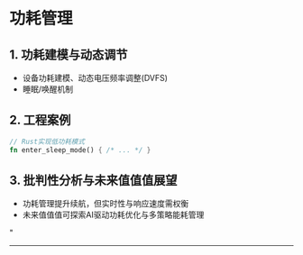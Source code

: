 ﻿# 功耗管理

## 1. 功耗建模与动态调节

- 设备功耗建模、动态电压频率调整(DVFS)
- 睡眠/唤醒机制

## 2. 工程案例

```rust
// Rust实现低功耗模式
fn enter_sleep_mode() { /* ... */ }
```

## 3. 批判性分析与未来值值值展望

- 功耗管理提升续航，但实时性与响应速度需权衡
- 未来值值值可探索AI驱动功耗优化与多策略能耗管理

"

---
